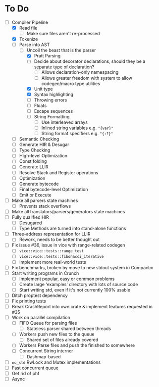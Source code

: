 # To Do

- [ ] Compiler Pipeline
  - [X] Read file
    - [ ] Make sure files aren't re-processed
  - [X] Tokenize
  - [ ] Parse into AST
    - [ ] Uncoil the beast that is the parser
      - [X] Pratt Parsing
      - [ ] Decide about decorator declarations, should they be a separate type of declaration?
        - [ ] Allows declaration-only namespacing
        - [ ] Allows greater freedom with system to allow codegen/macro type utilities
      - [X] Unit type
      - [X] Syntax highlighting
      - [ ] Throwing errors
      - [ ] Floats
      - [ ] Escape sequences
      - [ ] String Formatting
        - [ ] Use interleaved arrays
        - [ ] Inlined string variables e.g. `"{var}"`
        - [ ] String format specifiers e.g. `"{:?}"`
  - [ ] Semantic Checking
  - [ ] Generate HIR & Desugar
  - [ ] Type Checking
  - [ ] High-level Optimization
  - [ ] Const folding
  - [ ] Generate LLIR
  - [ ] Resolve Stack and Register operations
  - [ ] Optimization
  - [ ] Generate bytecode
  - [ ] Final bytecode-level Optimization
  - [ ] Emit or Execute
- [ ] Make all parsers state machines
  - [ ] Prevents stack overflows
- [ ] Make all translators/parsers/generators state machines
- [ ] Fully qualified HIR
  - [ ] Desugared
  - [ ] Type Methods are turned into stand-alone functions
- [ ] Three-address representation for LLIR
  - [ ] Rework, needs to be better thought out
- [ ] Fix issue #36, issue in vice with range-related codegen
  - [ ] `vice::vice::tests::range_test`
  - [ ] `vice::vice::tests::fibonacci_iterative`
  - [ ] Implement more real-world tests
- [ ] Fix benchmarks, broken by move to new stdout system in Compactor
- [ ] Start writing programs in Crunch
  - [ ] Implement popular, easy or common problems
  - [ ] Create large 'examples' directory with lots of source code
  - [ ] Start writing std, even if it's not currently 100% usable
- [ ] Ditch proptest dependency
- [ ] Fix printing tests
- [ ] Break CrashReport into own crate & implement features requested in #35
- [ ] Work on parallel compilation
  - [ ] FIFO Queue for parsing files
    - [ ] Stateless parser shared between threads
  - [ ] Workers push new files to the queue
    - [ ] Shared set of files already covered
  - [ ] Workers Parse files and push the finished to somewhere
  - [ ] Concurrent String interner
    - [ ] Dashmap-based
- [ ] `no_std` RwLock and Mutex implementations
- [ ] Fast concurrent queue
- [ ] Get rid of phf
- [ ] Async
